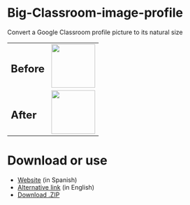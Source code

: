 # Big-Classroom-image-profile
Convert a Google Classroom profile picture to its natural size
<table>
	<tr>
		<td><h2>Before</h2></td>
		<td><img src="https://raw.githubusercontent.com/PasteLuengas/Gallery/main/ProfileImageIMG/after.png" width="100px"></td>
	</tr>
	<tr>
		<td><h2>After</h2></td>
		<td><img src="https://raw.githubusercontent.com/PasteLuengas/Gallery/main/ProfileImageIMG/before.png" width="100px"></td>
	</tr>
</table>

# Download or use
<ul>
	<li><a href="https://pasteluengas.github.io/ProfileImage">Website</a> (in Spanish)</li>
  	<li><a href="http://htmlpreview.github.io/?https://github.com/PasteLuengas/Big-Classroom-image-profile/blob/main/index.html">Alternative link</a> (in English)</li>
	<li><a href="https://github.com/PasteLuengas/Big-Classroom-image-profile/archive/main.zip">Download .ZIP</a></li>
</ul>
